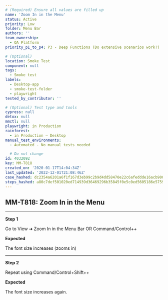 ```yaml
---
# (Required) Ensure all values are filled up
name: 'Zoom In in the Menu'
status: Active
priority: Low
folder: Menu Bar
authors: ''
team_ownership:
  - QA Platform
priority_p1_to_p4: P3 - Deep Functions (Do extensive scenarios work?)

# (Optional)
location: Smoke Test
component: null
tags:
  - Smoke test
labels:
  - Desktop-app
  - smoke-test-folder
  - playwright
tested_by_contributor: ''

# (Optional) Test type and tools
cypress: null
detox: null
mmctl: null
playwright: in Production
rainforest:
  - in Production — Desktop
manual_test_environments:
  - Automated - No manual tests needed

  # Do not change
id: 4032092
key: MM-T818
created_on: '2020-01-17T14:04:34Z'
last_updated: '2022-12-01T21:08:46Z'
case_hashed: dc2354a6201a6f1f167d3eb99c2b9d4dd58470e22c6afeddde16acb9002cc4bbce4763ca3f241e7311a87f785bfee82e
steps_hashed: a80c7def501020ed714939d36469296b35845f0e5c0ed5605186e5759c64837d40e3ae5700734fbca3afcc8ddba704b7
---
```


<!-- (Auto-generated) Based on frontmatter's "key" and "name" -->

## MM-T818: Zoom In in the Menu

---

**Step 1**

Go to View ➜ Zoom In in the Menu Bar OR Command/Control++

**Expected**

The font size increases (zooms in)

---

**Step 2**

Repeat using Command/Control+Shift++

**Expected**

The font size increases again.
